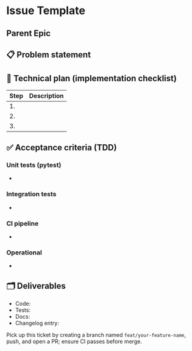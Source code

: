 # Issue Template

## Parent Epic
<!-- Reference the parent epic issue number, e.g. #2 -->

## 📋 Problem statement
<!-- Describe the problem or feature request clearly and concisely -->

## 🔧 Technical plan (implementation checklist)
| Step | Description |
|-------|-------------|
| 1. |  |
| 2. |  |
| 3. |  |

## ✅ Acceptance criteria (TDD)
### Unit tests (pytest)
- 

### Integration tests
- 

### CI pipeline
- 

### Operational
- 

## 🗂️ Deliverables
- Code: 
- Tests: 
- Docs: 
- Changelog entry: 

<!-- Instructions for branch and PR -->
Pick up this ticket by creating a branch named `feat/your-feature-name`, push, and open a PR; ensure CI passes before merge.
